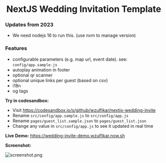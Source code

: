 <h1 align="center">NextJS Wedding Invitation Template</h1>

### Updates from 2023
- We need nodejs 16 to run this. (use nvm to manage version)

### Features

- configurable parameters (e.g. map url, event date). see: `config/app.sample.js`
- autoplay animation in footer
- optional qr scanner
- optional unique links per guest (based on csv)
- i18n
- og tags

**Try in codesandbox:**

- Visit https://codesandbox.io/s/github/wzulfikar/nextjs-wedding-invite
- Rename `src/config/app.sample.js` to `src/config/app.js`
- Rename `pages/guest_list.sample.json` to `pages/guest_list.json`
- Change any value in `src/config/app.js` to see it updated in real time

**Live Demo:**
https://wedding-invite-demo.wzulfikar.now.sh

**Screenshot:**

![screenshot.png](screenshot.png)
